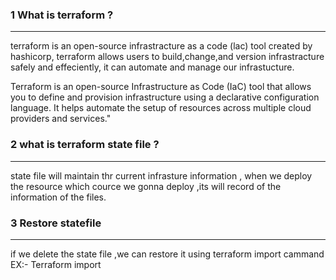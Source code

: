 ### 1 What is terraform ?
*******************************
terraform is an open-source infrastracture as a code (lac) tool created by hashicorp,
terraform allows users to build,change,and version infrastracture safely and effeciently,
it can automate and manage our infrastucture.

Terraform is an open-source Infrastructure as Code (IaC) tool that allows you to define and
provision infrastructure using a declarative configuration language. 
It helps automate the setup of resources across multiple cloud providers and services."

### 2 what is terraform state file ?
******************************************
state file will maintain thr current infrasture information ,
when we deploy the resource which cource we gonna deploy ,its will record of the information of the files.

### 3 Restore statefile 
********************************
if we delete the state file ,we can restore it using terraform import cammand 
EX:- Terraform import <file> <resource ID>


